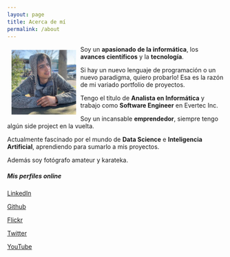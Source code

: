 ```yaml
---
layout: page
title: Acerca de mí
permalink: /about
---
```


<div class="row justify-content-between">
<div class="col-md-8 pr-5">
	<img src="/assets/images/yo.jpg" class="rounded-circle" alt="Rodrigo Pérez Fulloni" style="max-height: 150px; margin: 10px;" align="left">
<p>
Soy un <b>apasionado de la informática</b>, los <b>avances científicos</b> y la <b>tecnología</b>. 
</p>
<p>
Si hay un nuevo lenguaje de programación o un nuevo paradigma, quiero probarlo! Esa es la razón de mi variado portfolio de proyectos.
</p>
<p>
Tengo el título de <b>Analista en Informática</b> y trabajo como <b>Software Engineer</b> en Evertec Inc.
</p>
<p>
Soy un incansable <b>emprendedor</b>, siempre tengo algún side project en la vuelta.
</p>
<p>
Actualmente fascinado por el mundo de <b>Data Science</b> e <b>Inteligencia Artificial</b>, aprendiendo para sumarlo a mis proyectos.
</p>
<p>
Además soy fotógrafo amateur y karateka.
</p>
</div>

<div class="col-md-4">

<div class="sticky-top sticky-top-80">

<h5>Mis perfiles online</h5>

<p><a href="https://uy.linkedin.com/in/rodrigo-p%C3%A9rez-fulloni-a23a339a"><i class="fab fa-github"></i> LinkedIn</a></p>
<p><a href="https://github.com/rodripf"><i class="fab fa-linkedin"></i> Github</a></p>
<p><a href="https://www.flickr.com/photos/rodripf/"><i class="fab fa-linkedin"></i> Flickr</a></p>
<p><a href="https://twitter.com/rodri_pf"><i class="fab fa-twitter"></i> Twitter</a></p>
<p><a href="https://www.youtube.com/user/rodripf/featured"><i class="fab fa-youtube"></i> YouTube</a></p>

</div>
</div>
</div>
